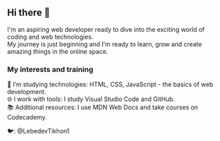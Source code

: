## Hi there 👋

I'm an aspiring web developer ready to dive into the exciting world of coding and web technologies.  
My journey is just beginning and I'm ready to learn, grow and create amazing things in the online space.

### My interests and training
🚀 I’m studying technologies: HTML, CSS, JavaScript - the basics of web development.  
🌐 I work with tools: I study Visual Studio Code and GitHub.  
📚 Additional resources: I use MDN Web Docs and take courses on Codecademy.  

🐦: @LebedevTikhon1
